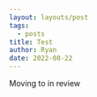 ```yaml
---
layout: layouts/post
tags:
  - posts
title: Test
author: Ryan
date: 2022-08-22
---
```

Moving to in review